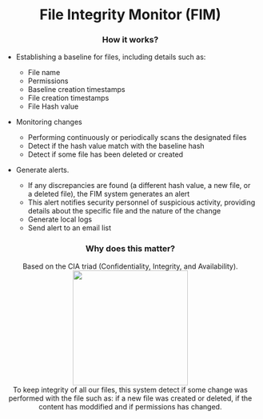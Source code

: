 <div align="center">
    <h1>File Integrity Monitor (FIM)</h1>
</div>

<div align="center">
    <h3>How it works?</h3>
</div>

- Establishing a baseline for files, including details such as:
    - File name
    - Permissions
    - Baseline creation timestamps
    - File creation timestamps
    - File Hash value

- Monitoring changes
    - Performing continuously or periodically scans the designated files
    - Detect if the hash value match with the baseline hash
    - Detect if some file has been deleted or created

- Generate alerts.
    - If any discrepancies are found (a different hash value, a new file, or a deleted file), the FIM system generates an alert
    - This alert notifies security personnel of suspicious activity, providing details about the specific file and the nature of the change
    - Generate local logs
    - Send alert to an email list

<div align="center">
    <h3>Why does this matter?</h3>
    Based on the CIA triad (Confidentiality, Integrity, and Availability).<br>
    <img src="https://www.cobalt.io/hs-fs/hubfs/CIA%20Triad%20Graphic-png.png?width=367&height=350&name=CIA%20Triad%20Graphic-png.png" width="230px"><br>
    To keep integrity of all our files, this system detect if some change was performed with the file such as: if a new file was created or deleted, if the content has moddified and if permissions has changed.
</div>


